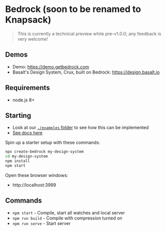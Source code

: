 # Bedrock (soon to be renamed to Knapsack)

> This is currently a technical preview while pre-v1.0.0; any feedback is very welcome! 

## Demos

- Demo: <https://demo.getbedrock.com>
- Basalt's Design System, Crux, built on Bedrock: <https://design.basalt.io>

## Requirements

- node.js 8+

## Starting

- Look at our [`./examples` folder](https://github.com/basaltinc/bedrock/tree/master/examples) to see how this can be implemented
- [See docs here](https://www.getbedrock.com/docs) 

Spin up a starter setup with these commands:

```bash
npx create-bedrock my-design-system
cd my-design-system
npm install
npm start
```

Open these browser windows:

- http://localhost:3999

## Commands

- `npm start` - Compile, start all watches and local server
- `npm run build` - Compile with compression turned on
- `npm run serve` - Start server


